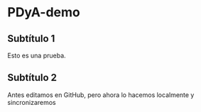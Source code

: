 # PDyA-demo

## Subtítulo 1

Esto es una prueba.

## Subtítulo 2

Antes editamos en GitHub, pero ahora lo hacemos localmente y sincronizaremos